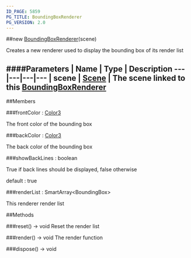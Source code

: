 ```yaml
---
ID_PAGE: 5859
PG_TITLE: BoundingBoxRenderer
PG_VERSION: 2.0
---
```

##new [BoundingBoxRenderer](page.php?p=5859)(scene)


Creates a new renderer used to display the bounding box of its render list


####Parameters
 | Name | Type | Description
---|---|---|---
 | scene | [Scene](page.php?p=5725) | The scene linked to this [BoundingBoxRenderer](page.php?p=5859)
---

##Members

###frontColor : [Color3](page.php?p=5805)



The front color of the bounding box


###backColor : [Color3](page.php?p=5805)



The back color of the bounding box


###showBackLines : boolean



True if back lines should be displayed, false otherwise

default : true


###renderList : SmartArray&lt;BoundingBox&gt;



This renderer render list







##Methods

###reset() &rarr; void
Reset the render list




###render() &rarr; void
The render function




###dispose() &rarr; void

